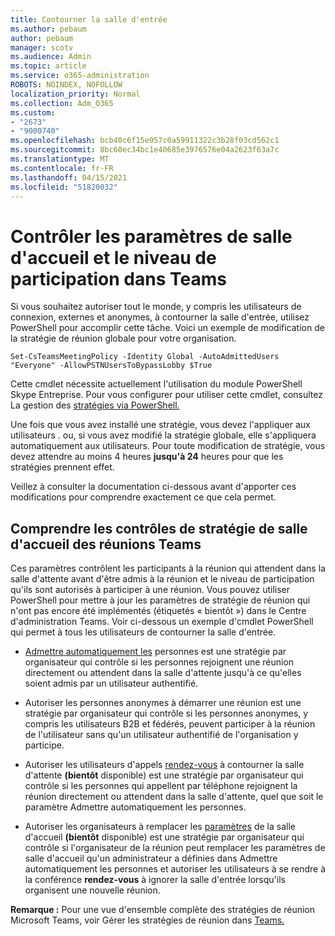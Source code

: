 ```yaml
---
title: Contourner la salle d'entrée
ms.author: pebaum
author: pebaum
manager: scotv
ms.audience: Admin
ms.topic: article
ms.service: o365-administration
ROBOTS: NOINDEX, NOFOLLOW
localization_priority: Normal
ms.collection: Adm_O365
ms.custom:
- "2673"
- "9000740"
ms.openlocfilehash: bcb40c6f15e957c0a59911322c3b28f03cd562c1
ms.sourcegitcommit: 8bc60ec34bc1e40685e3976576e04a2623f63a7c
ms.translationtype: MT
ms.contentlocale: fr-FR
ms.lasthandoff: 04/15/2021
ms.locfileid: "51820032"
---
```

# <a name="control-lobby-settings-and-level-of-participation-in-teams"></a>Contrôler les paramètres de salle d'accueil et le niveau de participation dans Teams

Si vous souhaitez autoriser tout le monde, y compris les utilisateurs de connexion, externes et anonymes, à contourner la salle d'entrée, utilisez PowerShell pour accomplir cette tâche. Voici un exemple de modification de la stratégie de réunion globale pour votre organisation.

`Set-CsTeamsMeetingPolicy -Identity Global -AutoAdmittedUsers "Everyone" -AllowPSTNUsersToBypassLobby $True`

Cette cmdlet nécessite actuellement l'utilisation du module PowerShell Skype Entreprise. Pour vous configurer pour utiliser cette cmdlet, consultez La gestion des [stratégies via PowerShell.](https://docs.microsoft.com/microsoftteams/teams-powershell-overview#managing-policies-via-powershell)

Une fois que vous avez installé une stratégie, vous devez l'appliquer aux utilisateurs . ou, si vous avez modifié la stratégie globale, elle s'appliquera automatiquement aux utilisateurs. Pour toute modification de stratégie, vous devez attendre au moins 4 heures **jusqu'à 24** heures pour que les stratégies prennent effet. 

Veillez à consulter la documentation ci-dessous avant d'apporter ces modifications pour comprendre exactement ce que cela permet.


## <a name="understanding-teams-meeting-lobby-policy-controls"></a>Comprendre les contrôles de stratégie de salle d'accueil des réunions Teams

Ces paramètres contrôlent les participants à la réunion qui attendent dans la salle d'attente avant d'être admis à la réunion et le niveau de participation qu'ils sont autorisés à participer à une réunion. Vous pouvez utiliser PowerShell pour mettre à jour les paramètres de stratégie de réunion qui n'ont pas encore été implémentés (étiquetés « bientôt ») dans le Centre d'administration Teams. Voir ci-dessous un exemple d'cmdlet PowerShell qui permet à tous les utilisateurs de contourner la salle d'entrée.

- [Admettre automatiquement les](https://docs.microsoft.com/microsoftteams/meeting-policies-in-teams#automatically-admit-people) personnes est une stratégie par organisateur qui contrôle si les personnes rejoignent une réunion directement ou attendent dans la salle d'attente jusqu'à ce qu'elles soient admis par un utilisateur authentifié.

- [](https://docs.microsoft.com/microsoftteams/meeting-policies-in-teams#allow-anonymous-people-to-start-a-meeting) Autoriser les personnes anonymes à démarrer une réunion est une stratégie par organisateur qui contrôle si les personnes anonymes, y compris les utilisateurs B2B et fédérés, peuvent participer à la réunion de l'utilisateur sans qu'un utilisateur authentifié de l'organisation y participe.

- Autoriser les utilisateurs d'appels [rendez-vous](https://docs.microsoft.com/microsoftteams/meeting-policies-in-teams#allow-dial-in-users-to-bypass-the-lobby-coming-soon) à contourner la salle d'attente **(bientôt** disponible) est une stratégie par  organisateur qui contrôle si les personnes qui appellent par téléphone rejoignent la réunion directement ou attendent dans la salle d'attente, quel que soit le paramètre Admettre automatiquement les personnes.

- Autoriser les organisateurs à remplacer les [paramètres](https://docs.microsoft.com/microsoftteams/meeting-policies-in-teams#allow-organizers-to-override-lobby-settings-coming-soon) de la salle d'accueil **(bientôt** disponible) est une stratégie  par organisateur qui contrôle si l'organisateur de la réunion peut remplacer les paramètres de salle d'accueil qu'un administrateur a définies dans Admettre automatiquement les personnes et autoriser les utilisateurs à se rendre à la conférence **rendez-vous** à ignorer la salle d'entrée lorsqu'ils organisent une nouvelle réunion.

**Remarque :** Pour une vue d'ensemble complète des stratégies de réunion Microsoft Teams, voir Gérer les stratégies de réunion dans [Teams.](https://docs.microsoft.com/microsoftteams/meeting-policies-in-teams)
